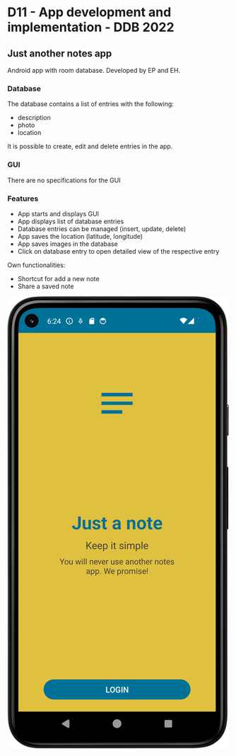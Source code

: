 # D11 - App development and implementation - DDB 2022

## Just another notes app

Android app with room database.
Developed by EP and EH.

### Database

The database contains a list of entries with the following:

- description
- photo
- location

It is possible to create, edit and delete entries in the app.

### GUI

There are no specifications for the GUI

### Features

- App starts and displays GUI
- App displays list of database entries
- Database entries can be managed (insert, update, delete)
- App saves the location (latitude, longitude)
- App saves images in the database
- Click on database entry to open detailed view of the respective entry

Own functionalities:

- Shortcut for add a new note
- Share a saved note

![image info](./screenshots/app-start-screen.png)